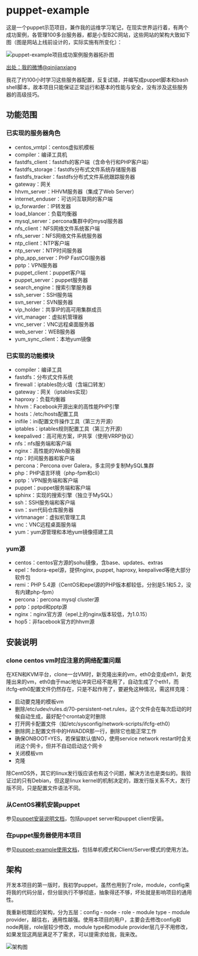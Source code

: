 puppet-example
==============

这是一个puppet示范项目，兼作我的运维学习笔记，在现实世界运行着，有两个成功案例，各管理100多台服务器，都是小型B2C网站，这些网站的架构大致如下图（图是网站上线前设计的，实际实施有所变化）：

![puppet-example项目成功案例服务器拓扑图](http://ww1.sinaimg.cn/large/6a174839gw1dsp0ptypt4j.jpg "小型B2C网站服务器架构")

[出处：我的微博@qinjianxiang](http://photo.weibo.com/1779910713/wbphotos/large/photo_id/3442830834329049)

我花了约100小时学习这些服务器配置，反复试错，并编写成puppet脚本和bash shell脚本，故本项目只能保证正常运行和基本的性能与安全，没有涉及这些服务器的高级技巧。

## 功能范围
### 已实现的服务器角色
- centos_vmtpl：centos虚拟机模板
- compiler：编译工具机
- fastdfs_client：fastdfs的客户端（含命令行和PHP客户端）
- fastdfs_storage：fastdfs分布式文件系统存储服务器
- fastdfs_tracker：fastdfs分布式文件系统跟踪服务器
- gateway：网关
- hhvm_server：HHVM服务器（集成了Web Server）
- internet_enduser：可访问互联网的客户端
- ip_forwarder：IP转发器
- load_blancer：负载均衡器
- mysql_server：percona集群中的mysql服务器
- nfs_client：NFS网络文件系统客户端
- nfs_server：NFS网络文件系统服务器
- ntp_client：NTP客户端
- ntp_server：NTP时间服务器
- php_app_server：PHP FastCGI服务器
- pptp：VPN服务器
- puppet_client：puppet客户端
- puppet_server：puppet服务器
- search_engine：搜索引擎服务器
- ssh_server：SSH服务端
- svn_server：SVN服务器
- vip_holder：共享IP的高可用集群成员
- virt_manager：虚拟机管理器
- vnc_server：VNC远程桌面服务器
- web_server：WEB服务器
- yum_sync_client：本地yum镜像

### 已实现的功能模块
- compiler：编译工具
- fastdfs：分布式文件系统
- firewall：iptables防火墙（含端口转发）
- gateway：网关（iptables实现）
- haproxy：负载均衡器
- hhvm：Facebook开源出来的高性能PHP引擎
- hosts：/etc/hosts配置工具
- inifile：ini配置文件操作工具（第三方开源）
- iptables：iptables规则配置工具（第三方开源）
- keepalived：高可用方案，IP共享（使用VRRP协议）
- nfs：nfs服务端和客户端
- nginx：高性能的Web服务器
- ntp：时间服务器和客户端
- percona：Percona over Galera，多主同步复制MySQL集群
- php：PHP语言环境（php-fpm和cli）
- pptp：VPN服务端和客户端
- puppet：puppet服务端和客户端
- sphinx：实现的搜索引擎（独立于MySQL）
- ssh：SSH服务端和客户端
- svn：svn代码仓库服务器
- virtmanager：虚拟机管理工具
- vnc：VNC远程桌面服务端
- yum：yum源管理和本地yum镜像搭建工具

### yum源
- centos：centos官方源的sohu镜像，含base、updates、extras
- epel：fedora-epel源，提供nginx, puppet, haproxy, keepalived等绝大部分软件包
- remi：PHP 5.4源（CentOS和epel源的PHP版本都较低，分别是5.1和5.2，没有内建php-fpm）
- percona：percona mysql cluster源
- pptp：pptpd和pptp源
- nginx：nginx官方源（epel上的nginx版本较低，为1.0.15）
- hop5：非facebook官方的hhvm源


## 安装说明
### clone centos vm时应注意的网络配置问题
在XEN和KVM平台，clone一台VM时，新克隆出来的vm，eth0会变成eth1，新克隆出来的vm，eth0由于mac地址冲突已经不能用了，自动生成了个eth1，而ifcfg-eth0配置文件仍然存在，只是不起作用了，要避免这种情况，需这样克隆：

- 启动要克隆的模板vm
- 删除/etc/udev/rules.d/70-persistent-net.rules，这个文件会在每次启动的时候自动生成，最好配个crontab定时删除
- 打开网卡配置文件（如/etc/sysconfig/network-scripts/ifcfg-eth0）
- 删除网上配置文件中的HWADDR那一行，删除它也能正常工作
- 确保ONBOOT=YES，若保留默认值NO，使用service network restart时会关闭这个网卡，但并不自动启动这个网卡
- 关闭模板vm
- 克隆

除CentOS外，其它的linux发行版应该也有这个问题，解决方法也是类似的。我验证过的只有Debian，但这是linux kernel的机制决定的，跟发行版关系不大，发行版不同，只是配置文件语法不同。

### 从CentOS裸机安装puppet
参见[puppet安装说明文档](HowTo-Install.md)，包括puppet server和puppet client安装。

### 在puppet服务器使用本项目
参见[puppet-example使用文档](HowTo-Use.md)，包括单机模式和Client/Server模式的使用方法。


## 架构
开发本项目的第一版时，我初学puppet，虽然也用到了role，module，config来将我的代码分层，但分层执行不够彻底，抽象得还不够，坏处就是影响项目的通用性。

我重新梳理后的架构，分为五层：config - node - role - module type - module provider，越往右，通用性越强。使用本项目的用户，主要会去修改config和node两层，role层较少修改，module type和module provider层几乎不用修改，如果发现这两层满足不了需求，可以提需求给我，我来改。

![架构图](http://ww3.sinaimg.cn/large/6a174839gw1e3rbunqjlrj.jpg "代码架构图")
